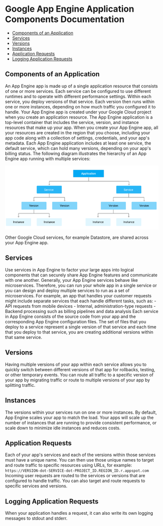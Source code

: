 <!--
 Copyright 2021 Google LLC

 Licensed under the Apache License, Version 2.0 (the "License");
 you may not use this file except in compliance with the License.
 You may obtain a copy of the License at

     https://www.apache.org/licenses/LICENSE-2.0

 Unless required by applicable law or agreed to in writing, software
 distributed under the License is distributed on an "AS IS" BASIS,
 WITHOUT WARRANTIES OR CONDITIONS OF ANY KIND, either express or implied.
 See the License for the specific language governing permissions and
 limitations under the License.
-->

# Google App Engine Application Components Documentation

*   [Components of an Application](#components-of-an-application)
*   [Services](#services)
*   [Versions](#versions)
*   [Instances](#instances)
*   [Application Requests](#application-requests)
*   [Logging Application Requests](#logging-application-requests)

## Components of an Application

An App Engine app is made up of a single application resource that consists of
one or more services. Each service can be configured to use different runtimes
and to operate with different performance settings. Within each service, you
deploy versions of that service. Each version then runs within one or more
instances, depending on how much traffic you configured it to handle. Your App
Engine app is created under your Google Cloud project when you create an
application resource. The App Engine application is a top-level container that
includes the service, version, and instance resources that make up your app.
When you create your App Engine app, all your resources are created in the
region that you choose, including your app code along with a collection of
settings, credentials, and your app's metadata. Each App Engine application
includes at least one service, the default service, which can hold many
versions, depending on your app's billing status. The following diagram
illustrates the hierarchy of an App Engine app running with multiple services:

![Diagram showing App Engine hierarchy with services, versions, and instances](./services.png)

Other Google Cloud services, for example Datastore, are shared across your App
Engine app.

## Services

Use services in App Engine to factor your large apps into logical components
that can securely share App Engine features and communicate with one another.
Generally, your App Engine services behave like microservices. Therefore, you
can run your whole app in a single service or you can design and deploy multiple
services to run as a set of microservices. For example, an app that handles your
customer requests might include separate services that each handle different
tasks, such as: - API requests from mobile devices - Internal,
administration-type requests - Backend processing such as billing pipelines and
data analysis Each service in App Engine consists of the source code from your
app and the corresponding App Engine configuration files. The set of files that
you deploy to a service represent a single version of that service and each time
that you deploy to that service, you are creating additional versions within
that same service.

## Versions

Having multiple versions of your app within each service allows you to quickly
switch between different versions of that app for rollbacks, testing, or other
temporary events. You can route all traffic to a specific version of your app by
migrating traffic or route to multiple versions of your app by splitting
traffic.

## Instances

The versions within your services run on one or more instances. By default, App
Engine scales your app to match the load. Your apps will scale up the number of
instances that are running to provide consistent performance, or scale down to
minimize idle instances and reduces costs.

## Application Requests

Each of your app's services and each of the versions within those services must
have a unique name. You can then use those unique names to target and route
traffic to specific resources using URLs, for example:
`https://VERSION-dot-SERVICE-dot-PROJECT_ID.REGION_ID.r.appspot.com` Incoming
user requests are routed to the services or versions that are configured to
handle traffic. You can also target and route requests to specific services and
versions.

## Logging Application Requests

When your application handles a request, it can also write its own logging
messages to stdout and stderr.
